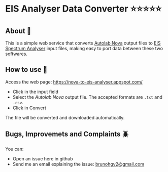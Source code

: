 # EIS Analyser Data Converter :star::star::star::star::star:

## About :eyes:

This is a simple web service that converts [Autolab Nova](https://metrohm-autolab.com/Products/Echem/Software/Nova.html) output files to [EIS Spectrum Analyser](http://www.abc.chemistry.bsu.by/vi/analyser/) input files, making easy to port data between these two softwares.

## How to use :book:

Access the web page: https://nova-to-eis-analyser.appspot.com/

- Click in the input field
- Select the *Autolab Nova* output file. The accepted formats are `.txt` and `.csv`.
- Click in Convert

The file will be converted and downloaded automatically.

## Bugs, Improvemets and Complaints :beetle:

You can:

- Open an issue here in github
- Send me an email explaining the issue: brunohgv2@gmail.com
